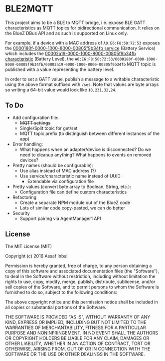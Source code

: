 # BLE2MQTT

This project aims to be a BLE to MQTT bridge, i.e. expose BLE GATT
characteristics as MQTT topics for bidirectional communication. It relies on the
BlueZ DBus API and as such is supported on Linux only.

For example, if a device with a MAC address of `A0:E6:F8:50:72:53` exposes the
[0000180f-0000-1000-8000-00805f9b34fb service](https://developer.bluetooth.org/gatt/services/Pages/ServiceViewer.aspx?u=org.bluetooth.service.battery_service.xml)
(Battery Service) which includes the
[00002a19-0000-1000-8000-00805f9b34fb characteristic](https://developer.bluetooth.org/gatt/characteristics/Pages/CharacteristicViewer.aspx?u=org.bluetooth.characteristic.battery_level.xml)
(Battery Level), the
`A0:E6:F8:50:72:53/0000180f-0000-1000-8000-00805f9b34fb/00002a19-0000-1000-8000-00805f9b34fb`
MQTT topic is published with a value representing the battery level.

In order to set a GATT value, publish a message to a writable characteristic
using the above format suffixed with `/set`. Note that values are byte arrays so
writing a 64-bit value would look like `10,231,32,24`.

## To Do

* Add configuration file:
  * ~~MQTT settings~~
  * Single/Split topic for get/set
  * MQTT topic prefix (to distinguish between different instances of the app)
* Error handling:
  * What happens when an adapter/device is disconnected? Do we need to cleanup
    anything? What happens to events on removed devices?
* Pretty names (should be configurable):
  * Use alias instead of MAC address (?)
  * Use service/characteristic name instead of UUID
    * Extendable via configuration file
* Pretty values (convert byte array to Boolean, String, etc.):
  * Configuration file can define custom characteristics
* Refactoring
  * Create a separate NPM module out of the BlueZ code
  * Lots of similar code copy-pasted, we can do better
* Security
  * Support pairing via AgentManager1 API

## License

The MIT License (MIT)

Copyright (c) 2016 Assaf Inbal

Permission is hereby granted, free of charge, to any person obtaining a copy of
this software and associated documentation files (the "Software"), to deal in
the Software without restriction, including without limitation the rights to
use, copy, modify, merge, publish, distribute, sublicense, and/or sell copies of
the Software, and to permit persons to whom the Software is furnished to do so,
subject to the following conditions:

The above copyright notice and this permission notice shall be included in all
copies or substantial portions of the Software.

THE SOFTWARE IS PROVIDED "AS IS", WITHOUT WARRANTY OF ANY KIND, EXPRESS OR
IMPLIED, INCLUDING BUT NOT LIMITED TO THE WARRANTIES OF MERCHANTABILITY, FITNESS
FOR A PARTICULAR PURPOSE AND NONINFRINGEMENT. IN NO EVENT SHALL THE AUTHORS OR
COPYRIGHT HOLDERS BE LIABLE FOR ANY CLAIM, DAMAGES OR OTHER LIABILITY, WHETHER
IN AN ACTION OF CONTRACT, TORT OR OTHERWISE, ARISING FROM, OUT OF OR IN
CONNECTION WITH THE SOFTWARE OR THE USE OR OTHER DEALINGS IN THE SOFTWARE.
